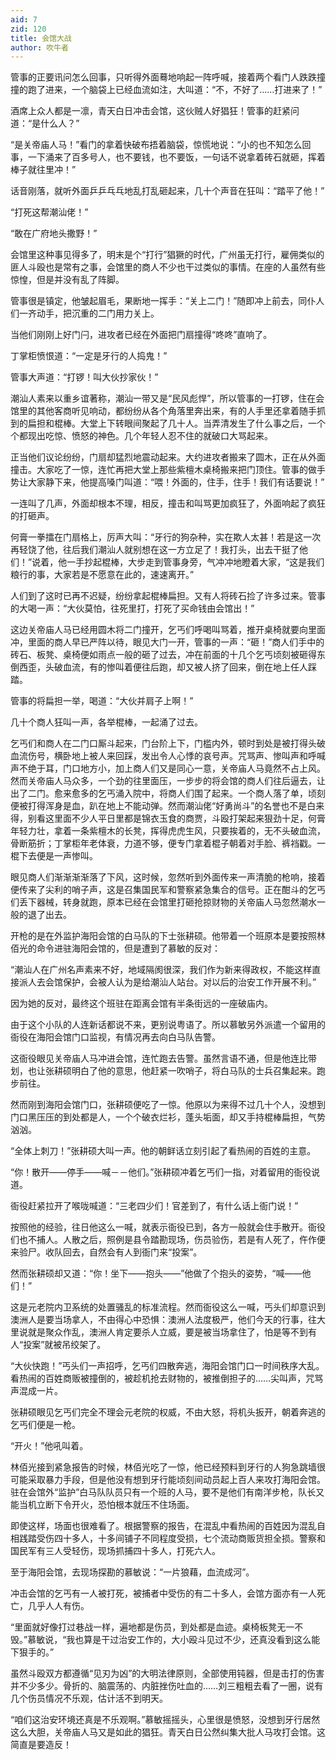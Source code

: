 ```yaml
---
aid: 7
zid: 120
title: 会馆大战
author: 吹牛者
---
```


管事的正要讯问怎么回事，只听得外面蓦地响起一阵呼喊，接着两个看门人跌跌撞撞的跑了进来，一个脑袋上已经血流如注，大叫道：“不，不好了……打进来了！”

酒席上众人都是一凛，青天白日冲击会馆，这伙贼人好猖狂！管事的赶紧问道：“是什么人？”

“是关帝庙人马！”看门的拿着快破布捂着脑袋，惊慌地说：“小的也不知怎么回事，一下涌来了百多号人，也不要钱，也不要饭，一句话不说拿着砖石就砸，挥着棒子就往里冲！”

话音刚落，就听外面乒乒乓乓地乱打乱砸起来，几十个声音在狂叫：“踏平了他！”

“打死这帮潮汕佬！”

“敢在广府地头撒野！”

会馆里这种事见得多了，明末是个“打行”猖獗的时代，广州虽无打行，雇佣类似的匪人斗殴也是常有之事，会馆里的商人不少也干过类似的事情。在座的人虽然有些惊惶，但是并没有乱了阵脚。

管事很是镇定，他皱起眉毛，果断地一挥手：“关上二门！”随即冲上前去，同仆人们一齐动手，把沉重的二门用力关上。

当他们刚刚上好门闩，进攻者已经在外面把门扇撞得“咚咚”直响了。

丁掌柜愤恨道：“一定是牙行的人捣鬼！”

管事大声道：“打锣！叫大伙抄家伙！”

潮汕人素来以重乡谊著称，潮汕一带又是“民风彪悍”，所以管事的一打锣，住在会馆里的其他客商听见响动，都纷纷从各个角落里奔出来，有的人手里还拿着随手抓到的扁担和棍棒。大堂上下转眼间聚起了几十人。当弄清发生了什么事之后，一个个都现出吃惊、愤怒的神色。几个年轻人忍不住的就破口大骂起来。

正当他们议论纷纷，门扇却猛烈地震动起来。大约进攻者搬来了圆木，正在从外面撞击。大家吃了一惊，连忙再把大堂上那些紫檀木桌椅搬来把门顶住。管事的做手势让大家静下来，他提高嗓门叫道：“喂！外面的，住手，住手！我们有话要说！”

一连叫了几声，外面却根本不理，相反，撞击和叫骂更加疯狂了，外面响起了疯狂的打砸声。

何膏一拳擂在门扇格上，厉声大叫：“牙行的狗杂种，实在欺人太甚！若是这一次再轻饶了他，往后我们潮汕人就别想在这一方立足了！我打头，出去干挺了他们！”说着，他一手抄起棍棒，大步走到管事身旁，气冲冲地瞪着大家，“这是我们粮行的事，大家若是不愿意在此的，速速离开。”

人们到了这时已再不迟疑，纷纷拿起棍棒扁担。又有人将砖石捡了许多过来。管事的大喝一声：“大伙莫怕，往死里打，打死了买命钱由会馆出！”

这边关帝庙人马已经用圆木将二门撞开，乞丐们呼喝叫骂着，推开桌椅就要向里面冲，里面的商人早已严阵以待，眼见大门一开，管事的一声：“砸！”商人们手中的砖石、板凳、桌椅便如雨点一般的砸了过去，冲在前面的十几个乞丐顷刻被砸得东倒西歪，头破血流，有的惨叫着便往后跑，却又被人挤了回来，倒在地上任人踩踏。

管事的将扁担一举，喝道：“大伙并肩子上啊！”

几十个商人狂叫一声，各举棍棒，一起涌了过去。

乞丐们和商人在二门口厮斗起来，门台阶上下，门槛内外，顿时到处是被打得头破血流伤号，横卧地上被人来回踩，发出令人心悸的哀号声。咒骂声、惨叫声和呼喊声不绝于耳，门口地方小，加上商人们又是同心一意，关帝庙人马竟然不占上风。然而关帝庙人马众多，一个劲的往里面压，一步步的将会馆的商人们往后逼去，让出了二门。愈来愈多的乞丐涌入院中，将商人们围了起来。一个商人落了单，顷刻便被打得浑身是血，趴在地上不能动弹。然而潮汕佬“好勇尚斗”的名誉也不是白来得，别看这里面不少人平日里都是锦衣玉食的商贾，斗殴打架起来狠劲十足，何膏年轻力壮，拿着一条紫檀木的长凳，挥得虎虎生风，只要挨着的，无不头破血流，骨断筋折；丁掌柜年老体衰，力道不够，便专门拿着棍子朝着对手脸、裤裆戳。一棍下去便是一声惨叫。

眼见商人们渐渐渐渐落了下风，这时候，忽然听到外面传来一声清脆的枪响，接着便传来了尖利的哨子声，这是召集国民军和警察紧急集合的信号。正在酣斗的乞丐们丢下器械，转身就跑，原本已经在会馆里打砸抢掠财物的关帝庙人马忽然潮水一般的退了出去。

开枪的是在外监护海阳会馆的白马队的下士张耕硕。他带着一个班原本是要按照林佰光的命令进驻海阳会馆的，但是遭到了慕敏的反对：

“潮汕人在广州名声素来不好，地域隔阂很深，我们作为新来得政权，不能这样直接派人去会馆保护，会被人认为是给潮汕人站台。对以后的治安工作开展不利。”

因为她的反对，最终这个班驻在距离会馆有半条街远的一座破庙内。

由于这个小队的人连新话都说不来，更别说粤语了。所以慕敏另外派遣一个留用的衙役在海阳会馆门口监视，有情况再去向白马队告警。

这衙役眼见关帝庙人马冲进会馆，连忙跑去告警。虽然言语不通，但是他连比带划，也让张耕硕明白了他的意思，他赶紧一吹哨子，将白马队的士兵召集起来。跑步前往。

然而刚到海阳会馆门口，张耕硕便吃了一惊。他原以为来得不过几十个人，没想到门口黑压压的到处都是人，一个个破衣烂衫，蓬头垢面，却又手持棍棒扁担，气势汹汹。

“全体上刺刀！”张耕硕大叫一声。他的朝鲜话立刻引起了看热闹的百姓的主意。

“你！散开――停手――喊－－他们。”张耕硕冲着乞丐们一指，对着留用的衙役说道。

衙役赶紧拉开了喉咙喊道：“三老四少们！官差到了，有什么话上衙门说！”

按照他的经验，往日他这么一喊，就表示衙役已到，各方一般就会住手散开。衙役们也不捕人。人散之后，照例是县令踏勘现场，伤员验伤，若是有人死了，仵作便来验尸。收队回去，自然会有人到衙门来“投案”。

然而张耕硕却又道：“你！坐下――抱头――”他做了个抱头的姿势，“喊――他们！”

这是元老院内卫系统的处置骚乱的标准流程。然而衙役这么一喊，丐头们却意识到澳洲人是要当场拿人，不由得心中恐惧：澳洲人法度极严，他们今天的行事，往大里说就是聚众作乱，澳洲人肯定要杀人立威，要是被当场拿住了，怕是等不到有人“投案”就被吊绞架了。

“大伙快跑！”丐头们一声招呼，乞丐们四散奔逃，海阳会馆门口一时间秩序大乱。看热闹的百姓商贩被撞倒的，被趁机抢去财物的，被推倒担子的……尖叫声，咒骂声混成一片。

张耕硕眼见乞丐们完全不理会元老院的权威，不由大怒，将机头扳开，朝着奔逃的乞丐们便是一枪。

“开火！”他吼叫着。

林佰光接到紧急报告的时候，林佰光吃了一惊，他已经预料到牙行的人狗急跳墙很可能采取暴力手段，但是他没有想到牙行能顷刻间动员起上百人来攻打海阳会馆。驻在会馆外“监护”白马队队员只有一个班的人马，要不是他们有南洋步枪，队长又能当机立断下令开火，恐怕根本就压不住场面。

即使这样，场面也很难看了。根据警察的报告，在混乱中看热闹的百姓因为混乱自相践踏受伤四十多人，十多间铺子不同程度受损，七个流动商贩货担全损。警察和国民军有三人受轻伤，现场抓捕四十多人，打死六人。

至于海阳会馆，去现场探勘的慕敏说：“一片狼藉，血流成河”。

冲击会馆的乞丐有一人被打死，被捕者中受伤的有二十多人，会馆方面亦有一人死亡，几乎人人有伤。

“里面就好像打过巷战一样，遍地都是伤员，到处都是血迹。桌椅板凳无一不毁。”慕敏说，“我也算是干过治安工作的，大小殴斗见过不少，还真没看到这么能下狠手的。”

虽然斗殴双方都遵循“见刃为凶”的大明法律原则，全部使用钝器，但是击打的伤害并不少多少。骨折的、脑震荡的、内脏挫伤吐血的……刘三粗粗去看了一圈，说有几个伤员情况不乐观，估计活不到明天。

“咱们这治安环境还真是不乐观啊。”慕敏摇摇头，心里很是愤怒，没想到牙行居然这么大胆，关帝庙人马又是如此的猖狂。青天白日公然纠集大批人马攻打会馆。这简直是要造反！
